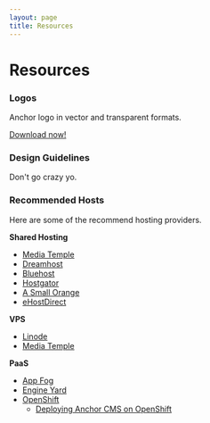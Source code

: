 ```yaml
---
layout: page
title: Resources
---
```


# Resources

### Logos

Anchor logo in vector and transparent formats.

[Download now!](http://cl.ly/EZDq)

### Design Guidelines

Don't go crazy yo.

### Recommended Hosts

Here are some of the recommend hosting providers.

**Shared Hosting**

*   [Media Temple](http://mediatemple.net/webhosting/gs/)
*   [Dreamhost](http://dreamhost.com/)
*   [Bluehost](http://bluehost.com/)
*   [Hostgator](http://hostgator.com/)
*   [A Small Orange](http://asmallorange.com/)
*   [eHostDirect](http://ehostdirect.com/)

**VPS**

*   [Linode](http://linode.com/)
*   [Media Temple](http://mediatemple.net/webhosting/ve/)

**PaaS**

*   [App Fog](http://appfog.com/)
*   [Engine Yard](http://engineyard.com/)
*   [OpenShift](http://openshift.com/)
    *   [Deploying Anchor CMS on OpenShift](http://www.mseri.me/deploying-anchor-cms-on-openshift/)
